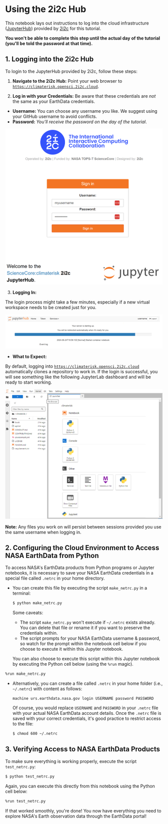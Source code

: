 # Using the 2i2c Hub


This notebook lays out instructions to log into the cloud infrastructure ([JupyterHub](https://jupyter.org/hub)) provided by [2i2c](https://2i2c.org) for this tutorial.

**You won't be able to complete this step until the actual day of the tutorial (you'll be told the password at that time).**


## 1. Logging into the 2i2c Hub


To login to the JupyterHub provided by 2i2c, follow these steps:

1. **Navigate to the 2i2c Hub:** Point your web browser to [`https://climaterisk.opensci.2i2c.cloud`](https://climaterisk.opensci.2i2c.cloud).

2. **Log in with your Credentials:** Be aware that these credentials are *not* the same as your EarthData credentials.

  + **Username:** You can choose any username you like.  We suggest using your GitHub username to avoid conflicts.
  + **Password:** *You'll receive the password on the day of the tutorial*.

![2i2c_login](../assets/2i2c_login.png)

3. **Logging In:**

The login process might take a few minutes, especially if a new virtual workspace needs to be created just for you. 

![start_server2](../assets/start_server_2i2c.png)

* **What to Expect:**

By default,  logging into [`https://climaterisk.opensci.2i2c.cloud`](https://climaterisk.opensci.2i2c.cloud) automatically clones a repository to work in. If the login is successful, you will see something like the following JupyterLab dashboard and will be ready to start working. 

![work_environment_jupyter_lab](../assets/work_environment_jupyter_lab.png) 

**Note:** Any files you work on will persist between sessions provided you use the same username when logging in.


## 2. Configuring the Cloud Environment to Access NASA EarthData from Python


To access NASA's EarthData products from Python programs or Jupyter notebooks, it is necessary to save your NASA EarthData credentials in a special file called `.netrc` in your home directory.

+ You can create this file by executing the script `make_netrc.py` in a terminal:

  ```bash
  $ python make_netrc.py
  ```
  Some caveats:
  + The script `make_netrc.py` won't execute if `~/.netrc` exists already. You can delete that file or rename it if you want to preserve the credentials within.
  + The script prompts for your NASA EarthData username & password, so watch for the prompt within the notebook cell below if you choose to execute it within this Jupyter notebook.
    
  You can also choose to execute this script within this Jupyter notebook by executing the Python cell below (using the `%run` magic). 

```bash
%run make_netrc.py
```

+ Alternatively, you can create a file called `.netrc` in your home folder (i.e., `~/.netrc`) with content as follows:

   ```
   machine urs.earthdata.nasa.gov login USERNAME password PASSWORD
   ```
   Of course, you would replace `USERNAME` and `PASSWORD` in your `.netrc` file with your actual NASA EarthData account details. Once the `.netrc` file is saved with your correct credentials, it's good practice to restrict access to the file:
  
   ```bash
   $ chmod 600 ~/.netrc
   ```


## 3. Verifying Access to NASA EarthData Products
<!-- #region -->
To make sure everything is working properly, execute the script `test_netrc.py`:

```bash
$ python test_netrc.py
```
Again, you can execute this directly from this notebook using the Python cell below:
<!-- #endregion -->
```bash
%run test_netrc.py
```

If that worked smoothly, you're done! You now have everything you need to explore NASA's Earth observation data through the EarthData portal!
